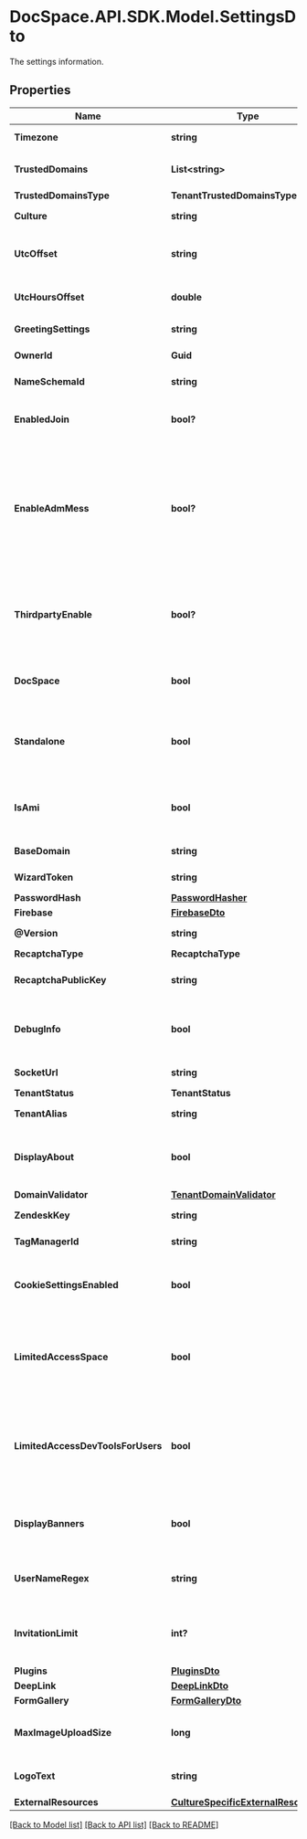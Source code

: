 # DocSpace.API.SDK.Model.SettingsDto
The settings information.

## Properties

Name | Type | Description | Notes
------------ | ------------- | ------------- | -------------
**Timezone** | **string** | The time zone. | [optional] 
**TrustedDomains** | **List&lt;string&gt;** | The list of the trusted domains. | [optional] 
**TrustedDomainsType** | **TenantTrustedDomainsType** |  | [optional] 
**Culture** | **string** | The language. | 
**UtcOffset** | **string** | The UTC offset in the TimeSpan format. | [optional] 
**UtcHoursOffset** | **double** | The UTC offset in hours. | [optional] 
**GreetingSettings** | **string** | The greeting settings. | [optional] 
**OwnerId** | **Guid** | The owner ID. | [optional] 
**NameSchemaId** | **string** | The team template ID. | [optional] 
**EnabledJoin** | **bool?** | Specifies if a user can join the portal or not. | [optional] 
**EnableAdmMess** | **bool?** | Specifies if a user can send a message to the administrator when accessing the DocSpace portal or not. | [optional] 
**ThirdpartyEnable** | **bool?** | Specifies if a user can connect third-party providers to the portal or not. | [optional] 
**DocSpace** | **bool** | Specifies if this portal is a DocSpace portal or not. | [optional] 
**Standalone** | **bool** | Indicates whether the system is running in standalone mode. | [optional] 
**IsAmi** | **bool** | Specifies if this portal is the AMI instance or not. | [optional] 
**BaseDomain** | **string** | The base domain. | 
**WizardToken** | **string** | The wizard token. | [optional] 
**PasswordHash** | [**PasswordHasher**](PasswordHasher.md) |  | [optional] 
**Firebase** | [**FirebaseDto**](FirebaseDto.md) |  | [optional] 
**@Version** | **string** | The portal version. | [optional] 
**RecaptchaType** | **RecaptchaType** |  | [optional] 
**RecaptchaPublicKey** | **string** | The ReCAPTCHA public key. | [optional] 
**DebugInfo** | **bool** | Specifies if the debug information will be sent or not. | [optional] 
**SocketUrl** | **string** | The socket URL. | [optional] 
**TenantStatus** | **TenantStatus** |  | [optional] 
**TenantAlias** | **string** | The tenant alias. | [optional] 
**DisplayAbout** | **bool** | Specifies whether to display the About portal section. | [optional] 
**DomainValidator** | [**TenantDomainValidator**](TenantDomainValidator.md) |  | [optional] 
**ZendeskKey** | **string** | The Zendesk key. | [optional] 
**TagManagerId** | **string** | The tag manager ID. | [optional] 
**CookieSettingsEnabled** | **bool** | Specifies whether the cookie settings are enabled. | 
**LimitedAccessSpace** | **bool** | Specifies whether the access to the space management is limited or not. | [optional] 
**LimitedAccessDevToolsForUsers** | **bool** | Specifies whether the access to the Developer Tools is limited for users or not. | [optional] 
**DisplayBanners** | **bool** | Specifies whether to display the promotional banners. | [optional] 
**UserNameRegex** | **string** | The user name validation regex. | [optional] 
**InvitationLimit** | **int?** | The maximum number of invitations to the portal. | [optional] 
**Plugins** | [**PluginsDto**](PluginsDto.md) |  | [optional] 
**DeepLink** | [**DeepLinkDto**](DeepLinkDto.md) |  | 
**FormGallery** | [**FormGalleryDto**](FormGalleryDto.md) |  | [optional] 
**MaxImageUploadSize** | **long** | The maximum image upload size. | [optional] 
**LogoText** | **string** | The white label logo text. | [optional] 
**ExternalResources** | [**CultureSpecificExternalResources**](CultureSpecificExternalResources.md) |  | [optional] 

[[Back to Model list]](../README.md#documentation-for-models) [[Back to API list]](../README.md#documentation-for-api-endpoints) [[Back to README]](../README.md)

